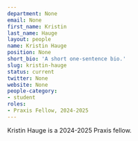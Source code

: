 ```yaml
---
department: None
email: None
first_name: Kristin
last_name: Hauge
layout: people
name: Kristin Hauge
position: None
short_bio: 'A short one-sentence bio.'
slug: kristin-hauge
status: current
twitter: None
website: None
people-category:
- student
roles:
- Praxis Fellow, 2024-2025
---
```

Kristin Hauge is a 2024-2025 Praxis fellow.
